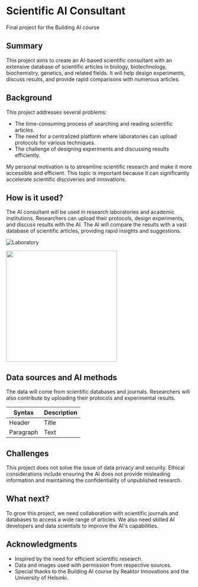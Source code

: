 # Scientific AI Consultant

Final project for the Building AI course

## Summary

This project aims to create an AI-based scientific consultant with an extensive database of scientific articles in biology, biotechnology, biochemistry, genetics, and related fields. It will help design experiments, discuss results, and provide rapid comparisons with numerous articles.

## Background

This project addresses several problems:
* The time-consuming process of searching and reading scientific articles.
* The need for a centralized platform where laboratories can upload protocols for various techniques.
* The challenge of designing experiments and discussing results efficiently.

My personal motivation is to streamline scientific research and make it more accessible and efficient. This topic is important because it can significantly accelerate scientific discoveries and innovations.

## How is it used?

The AI consultant will be used in research laboratories and academic institutions. Researchers can upload their protocols, design experiments, and discuss results with the AI. The AI will compare the results with a vast database of scientific articles, providing rapid insights and suggestions.

![Laboratory](https://upload.wikimedia.org/wikipedia/commons/5/5e/Sleeping_cat_on_her_back.jpg)

<img src="https://upload.wikimedia.org/wikipedia/commons/5/5e/Sleeping_cat_on_her_back.jpg" width="300">


## Data sources and AI methods

The data will come from scientific databases and journals. Researchers will also contribute by uploading their protocols and experimental results.

| Syntax      | Description |
| ----------- | ----------- |
| Header      | Title       |
| Paragraph   | Text        |

## Challenges

This project does not solve the issue of data privacy and security. Ethical considerations include ensuring the AI does not provide misleading information and maintaining the confidentiality of unpublished research.

## What next?

To grow this project, we need collaboration with scientific journals and databases to access a wide range of articles. We also need skilled AI developers and data scientists to improve the AI's capabilities.

## Acknowledgments

* Inspired by the need for efficient scientific research.
* Data and images used with permission from respective sources.
* Special thanks to the Building AI course by Reaktor Innovations and the University of Helsinki.

